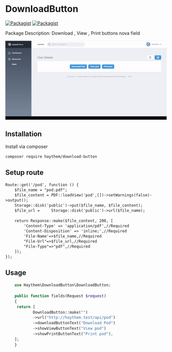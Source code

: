 # DownloadButton

[![Packagist](https://img.shields.io/packagist/v/haythem/download-button.svg)](https://packagist.org/packages/haythem/)
[![Packagist](https://img.shields.io/packagist/l/haythem/download-button.svg)](https://packagist.org/packages/haythem/download-button)

Package Description: Download , View , Print buttons nova field
 

![](download-button.gif)


## Installation

Install via composer
```bash
composer require haythem/download-button
```

## Setup route

```
Route::get('/pod', function () {
    $file_name = "pod.pdf";
    $file_content = PDF::loadView('pod',[])->setWarnings(false)->output();
    Storage::disk('public')->put($file_name, $file_content);
    $file_url =     Storage::disk('public')->url($file_name);

    return Response::make($file_content, 200, [
        'Content-Type' => 'application/pdf',//Required
        'Content-Disposition' => 'inline;',//Required
        'File-Name'=>$file_name,//Required
        "File-Url"=>$file_url,//Required
        "File-Type"=>"pdf",//Required
    ]);
});
```

## Usage

```php
    use Haythem\DownloadButton\DownloadButton;
    
    public function fields(Request $request)
    {
     return [
            DownloadButton::make("")
            ->url("http://haythem.test/api/pod")
            ->downloadButtonText("Download Pod")
            ->showViewButtonText("View pod")
            ->showPrintButtonText("Print pod"),
    ];
    }
```
